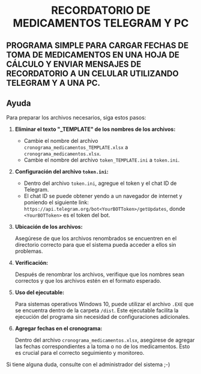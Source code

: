 <h1 style="text-align:center;">RECORDATORIO DE MEDICAMENTOS TELEGRAM Y PC</h1>

## PROGRAMA SIMPLE PARA CARGAR FECHAS DE TOMA DE MEDICAMENTOS EN UNA HOJA DE CÁLCULO Y ENVIAR MENSAJES DE RECORDATORIO A UN CELULAR UTILIZANDO TELEGRAM Y A UNA PC.

## Ayuda

Para preparar los archivos necesarios, siga estos pasos:

1. **Eliminar el texto "_TEMPLATE" de los nombres de los archivos:**

    - Cambie el nombre del archivo `cronograma_medicamentos_TEMPLATE.xlsx` a `cronograma_medicamentos.xlsx`.
    - Cambie el nombre del archivo `token_TEMPLATE.ini` a `token.ini`.

2. **Configuración del archivo `token.ini`:**

    - Dentro del archivo `token.ini`, agregue el token y el chat ID de Telegram.
    - El chat ID se puede obtener yendo a un navegador de internet y poniendo el siguiente link: `https://api.telegram.org/bot<YourBOTToken>/getUpdates`, donde `<YourBOTToken>` es el token del bot.

3. **Ubicación de los archivos:**

    Asegúrese de que los archivos renombrados se encuentren en el directorio correcto para que el sistema pueda acceder a ellos sin problemas.

4. **Verificación:**

    Después de renombrar los archivos, verifique que los nombres sean correctos y que los archivos estén en el formato esperado.


5. **Uso del ejecutable:**

    Para sistemas operativos Windows 10, puede utilizar el archivo `.EXE` que se encuentra dentro de la carpeta `/dist`. Este ejecutable facilita la ejecución del programa sin necesidad de configuraciones adicionales.


6. **Agregar fechas en el cronograma:**

    Dentro del archivo `cronograma_medicamentos.xlsx`, asegúrese de agregar las fechas correspondientes a la toma o no de los medicamentos. Esto es crucial para el correcto seguimiento y monitoreo.


Si tiene alguna duda, consulte con el administrador del sistema ;-)
